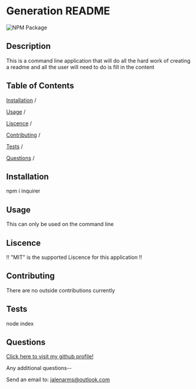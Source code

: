 # Generation README 
 
 ![NPM Package](https://img.shields.io/npm/l/inquirer) 
 
 ## Description 
 
 This is a command line application that will do all the hard work of creating a readme and all the user will need to do is fill in the content 
 
 ## Table of Contents 
 
 [Installation](#installation) / 
 
 [Usage](#usage) / 
 
 [Liscence](#liscence) / 
 
 [Contributing](#contributing) / 
 
 [Tests](#tests) / 
 
 [Questions](#questions) / 
 
 ## Installation 
 
 npm i inquirer 
 
 ## Usage 
 
 This can only be used on the command line 
 
 ## Liscence 
 
 !! "MIT" is the supported Liscence for this application !!
 
 ## Contributing 
 
 There are no outside contributions currently  
 
 ## Tests 
 
 node index 
 
 ## Questions 
 
 [Click here to visit my github profile!](https://github.com/Jalenarms1) 
 
 Any additional questions-- 
 
 Send an email to: jalenarms@outlook.com